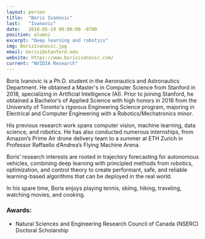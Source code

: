 ```yaml
---
layout: person
title:  "Boris Ivanovic"
last:   "Ivanovic"
date:   2018-05-19 00:00:00 -0700
position: alumni
excerpt: "Deep learning and robotics"
img: BorisIvanovic.jpg
email: borisi@stanford.edu
website: https://www.borisivanovic.com/
current: "NVIDIA Research"
---
```


Boris Ivanovic is a Ph.D. student in the Aeronautics and Astronautics Department. He obtained a Master's in Computer Science from Stanford in 2018, specializing in Artificial Intelligence (AI). Prior to joining Stanford, he obtained a Bachelor’s of Applied Science with high honors in 2016 from the University of Toronto's rigorous Engineering Science program, majoring in Electrical and Computer Engineering with a Robotics/Mechatronics minor.

His previous research work spans computer vision, machine learning, data science, and robotics. He has also conducted numerous internships, from Amazon’s Prime Air drone delivery team to a summer at ETH Zurich in Professor Raffaello d’Andrea’s Flying Machine Arena.

Boris’ research interests are rooted in trajectory forecasting for autonomous vehicles, combining deep learning with principled methods from robotics, optimization, and control theory to create performant, safe, and reliable learning-based algorithms that can be deployed in the real world.

In his spare time, Boris enjoys playing tennis, skiing, hiking, traveling, watching movies, and cooking.

### Awards:
- Natural Sciences and Engineering Research Council of Canada (NSERC) Doctoral Scholarship
